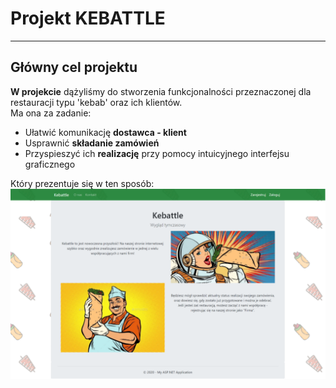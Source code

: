 # Projekt **KEBATTLE**

----

## Główny cel projektu

**W projekcie** dążyliśmy do stworzenia funkcjonalności przeznaczonej dla restauracji typu 'kebab' oraz ich klientów.<br>
Ma ona za zadanie:

* Ułatwić komunikację **dostawca - klient**
* Usprawnić **składanie zamówień**
* Przyspieszyć ich **realizację** przy pomocy intuicyjnego interfejsu graficznego

Który prezentuje się w ten sposób:
![Kebattle Home Page](https://github.com/andrzejmidura/testowe_repozytorium/blob/main/obraz_2020-12-17_182116.png)

